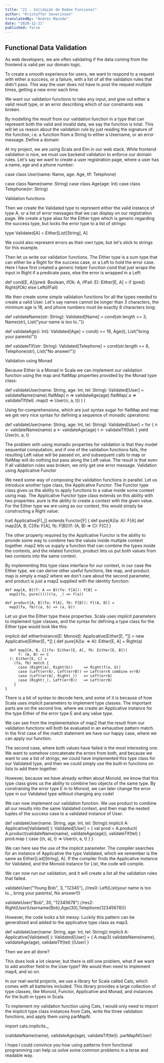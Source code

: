 ```yaml
---
title: "21 - Validação de Dados Funcional"
author: "Kristoffer Severinsen"
translatedBy: "Andrei Macedo"
date: "2020-12-21"
published: false
---
```


## Functional Data Validation

As web developers, we are often validating if the data coming from the frontend is valid per our domain logic.

To create a smooth experience for users, we want to respond to a request with either a success, or a failure, with a list of all the validation rules that didn't pass. This way the user does not have to post the request multiple times, getting a new error each time.

We want our validation functions to take any input, and give out either a valid result type, or an error describing which of our constraints was broken.

By modelling the result from our validation function in a type that can represent both the valid and invalid data, we say the function is total. This will let us reason about the validation rule by just reading the signature of the function, i.e. a function from a String to either a Username, or an error message.
Define a domain

At my project, we are using Scala and Elm in our web stack. While frontend validation is nice, we must use backend validation to enforce our domain rules. Let's say we want to create a user registration page, where a user has a name, age and a phone number:

  case class User(name: Name, age: Age, tlf: Telephone)

  case class Name(name: String)
  case class Age(age: Int)
  case class Telephone(nr: String)

Validation functions

Then we create the Validated type to represent either the valid instance of type A, or a list of error messages that we can display on our registration page. We create a type alias for the Either type which is generic regarding the success type, but locks the error type to a list of strings:

  type Validated[A] = Either[List[String], A]

We could also represent errors as their own type, but let's stick to strings for this example.

Then let us write our validation functions. The Either type is a sum type that can either be a Right for the success case, or a Left to hold the error case. Here I have first created a generic helper function cond that just wraps the input in Right if a predicate pass, else the error is wrapped in a Left:

def cond[E, A](pred: Boolean, ifOk: A, ifFail: E): Either[E, A] =
    if (pred) Right(ifOk) else Left(ifFail)

We then create some simple validation functions for all the types needed to create a valid User. Let's say names cannot be longer than 3 characters, the minimum age is 18, and phone numbers must be exactly 8 characters long:

def validateName(str: String): Validated[Name] =
    cond(str.length <= 3, Name(str), List("your name is too lo.."))

def validateAge(i: Int): Validated[Age] =
    cond(i >= 18, Age(i), List("bring your parents!"))

def validateTlf(str: String): Validated[Telephone] =
    cond(str.length == 8, Telephone(str), List("No answer!"))

Validation using Monad

Because Either is a Monad in Scala we can implement our validation function using the map and flatMap properties provided by the Monad type class:

  def validateUser(name: String, age: Int, tel: String): Validated[User] =
    validateName(name).flatMap(
      n =>
        validateAge(age).flatMap(
          a =>
            validateTlf(tel)
              .map(t => User(n, a, t))
        )
    )

Using for-comprehensions, which are just syntax sugar for flatMap and map we get very nice syntax for defining a sequence of monadic operations:

def validateUser(name: String, age: Int, tel: String): Validated[User] =
    for {
      n <- validateName(name)
      a <- validateAge(age)
      t <- validateTlf(tel)
    } yield User(n, a, t)

The problem with using monadic properties for validation is that they model sequential computation, and if one of the validation functions fails, the resulting Left value will be passed on, and subsequent calls to map or flatMap will do nothing but pass along the Left value. The result is that even if all validation rules was broken, we only get one error message.
Validation using Applicative Functor

We need some way of composing the validation functions in parallel. Let us introduce another type class, the Applicative Functor. The Functor type class gives us the ability to apply functions to a value inside some context using map. The Applicative Functor type class extends on this ability with two properties. pure is the ability to create a context with the given value. For the Either type we are using as our context, this would simply be constructing a Right value:

trait Applicative[F[_]] extends Functor[F] {
    def pure[A](a: A): F[A]
    def map2[A, B, C](fa: F[A], fb: F[B])(f: (A, B) => C): F[C]
}

The other property required by the Applicative Functor is the ability to provide some way to combine two the values inside multiple context together. map2 lets us supply a function that can combine the types inside the contexts, and the related function, product lets us put both values from two contexts into the same context.

By implementing this type class interface for our context, in our case the Either type, we can derive other useful functions, like map, and product. map is simply a map2 where we don't care about the second parameter, and product is just a map2 supplied with the identity function:

    def map[A, B](f: A => B)(fa: F[A]): F[B] =
      map2(fa, pure(()))((a, _) => f(a))

    def product[A, B](fa: F[A], fb: F[B]): F[(A, B)] =
      map2(fa, fb)((a, b) => (a, b))

Let us give the Either type these properties. Scala uses implicit parameters to implement type classes, and the syntax for defining a type class for the Either type would look like this:

implicit def eitherInstance[E: Monoid]: Applicative[Either[E, *]] =
    new Applicative[Either[E, *]] {
      def pure[A](a: => A): Either[E, A] = Right(a)

      def map2[A, B, C](fa: Either[E, A], fb: Either[E, B])(
          f: (A, B) => C
      ): Either[E, C] =
        (fa, fb) match {
          case (Right(a), Right(b))     => Right(f(a, b))
          case (Left(errA), Left(errB)) => Left(errA combine errB)
          case (Left(errA), Right(_))   => Left(errA)
          case (Right(_), Left(errB))   => Left(errB)
        }
    }

There is a bit of syntax to decode here, and some of it is because of how Scala uses implicit parameters to implement type classes. The important parts are on the second line, where we create an Applicative instance for the type Either of the error type E and any value type.

We can see from the implementation of map2 that the result from our validation functions will both be evaluated in an exhaustive pattern match. In the first case of the match statement we have our happy case, where we can apply our function.

The second case, where both values have failed is the most interesting one. We want to somehow concatenate the errors from both, and because we want to use a list of strings, we could have implemented this type class for our Validated type, and then we could simply use the built-in functions on lists to add them together.

However, because we have already written about Monoid, we know that this type class gives us the ability to combine two objects of the same type. By constraining the error type E in to Monoid, we can later change the error type in our Validated type without changing any code!

We can now implement our validation function. We use product to combine all our results into the same Validated context, and then map the nested tuples of the success case to a validated instance of User:

def validateUser(name: String, age: Int, tel: String)(
      implicit A: Applicative[Validated]
  ): Validated[User] = {
    val prod =
      A.product(
        A.product(validateName(name), validateAge(age)),
        validateTlf(tel)
      )
    prod.map { case ((n, a), t) => User(n, a, t) }
  }

We can here see the use of the implicit parameter. The compiler searches for an instance of Applicative the type Validated, which we remember is the same as Either[List[String], A]. If the compiler finds the Applicative instance for Validated, and the Monoid instance for List, the code will compile.

We can now run our validation, and it will create a list all the validation rules that failed.

validateUser("Young Bob", 3, "12345"),
//res0: Left(List(your name is too lo.., bring your parents!, No answer!))

validateUser("Bob", 30, "12345678")
//res2: Right(User(Username(Bob),Age(30),Telephone(12345678)))

However, the code looks a bit messy. Luckily this pattern can be generalized and added to the applicative type class as map3.

def validateUser(name: String, age: Int, tel: String)(
      implicit A: Applicative[Validated]
  ): Validated[User] = {
    A.map3(
      validateName(name),
      validateAge(age),
      validateTlf(tel)
    )(User)
}

Then we are all done?

This does look a lot cleaner, but there is still one problem, what if we want to add another field to the User type? We would then need to implement map4, and so on.

In our real-world projects, we use a library for Scala called Cats, which comes with all batteries included. This library provides a large collection of type classes, like Monoid, Functor, Applicative and Monad, and instances for the built-in types in Scala.

To implement my validation function using Cats, I would only need to import the implicit type class instances from Cats, write the three validation functions, and apply them using parMapN.

import cats.implicits._

(validateName(name),
 validateAge(age),
 validateTlf(tel))
  .parMapN(User)

I hope I could convince you how using patterns from functional programming can help us solve some common problems in a terse and readable way.
